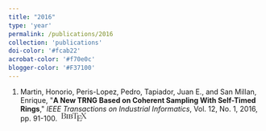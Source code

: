 ```yaml
---
title: "2016"
type: 'year'
permalink: /publications/2016
collection: 'publications'
doi-color: '#fcab22'
acrobat-color: '#f70e0c'
blogger-color: '#F37100'
---
```

1. Martin, Honorio, Peris-Lopez, Pedro, Tapiador, Juan E., and San Millan, Enrique, "**A New TRNG Based on Coherent Sampling With Self-Timed Rings**," *IEEE Transactions on Industrial Informatics*, Vol. 12, No. 1, 2016, pp. 91-100. <a href='https://dx.doi.org/10.1109/TII.2015.2502183' target='_blank'><i class='ai ai-fw ai-doi' style='color: {{ page.doi-color }}'></i></a> &nbsp;<a href='/publications/bibtex#7332773' target='_blank' class='btn btn--mcwbibtex'><img src='../images/BibTeX_logo-16px-high.png'/></a>

